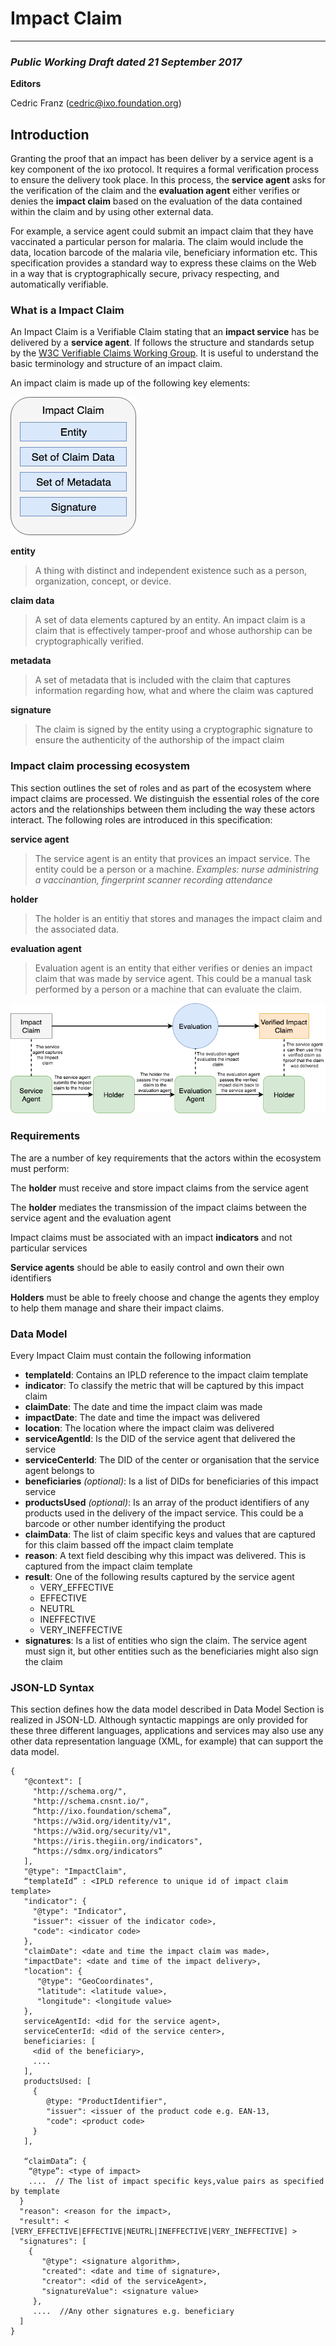 # Impact Claim

***

### _Public Working Draft dated 21 September 2017_
**Editors**

Cedric Franz (cedric@ixo.foundation.org)

## Introduction
Granting the proof that an impact has been deliver by a service agent is a key component of the ixo protocol.  It requires a formal verification process to ensure the delivery took place.  In this process, the **service agent** asks for the verification of the claim and the **evaluation agent** either verifies or denies the **impact claim** based on the evaluation of the data contained within the claim and by using other external data.

For example, a service agent could submit an impact claim that they have vaccinated a particular person for malaria.  The claim would include the data, location barcode of the malaria vile, beneficiary information etc. This specification provides a standard way to express these claims on the Web in a way that is cryptographically secure, privacy respecting, and automatically verifiable.

### What is a Impact Claim
An Impact Claim is a Verifiable Claim stating that an **impact service** has be delivered by a **service agent**.  If follows the structure and standards setup by the [W3C Verifiable Claims Working Group](https://www.w3.org/TR/verifiable-claims-data-model/). It is useful to understand the basic terminology and structure of an impact claim.

An impact claim is made up of the following key elements:

![Impact Claim](../diagrams/datamodel-impactClaim.png)

**entity**
> A thing with distinct and independent existence such as a person, organization, concept, or device.

**claim data**
> A set of data elements captured by an entity. An impact claim is a claim that is effectively tamper-proof and whose authorship can be cryptographically verified.

**metadata**
> A set of metadata that is included with the claim that captures information regarding how, what and where the claim was captured

**signature**
> The claim is signed by the entity using a cryptographic signature to ensure the authenticity of the authorship of the impact claim

### Impact claim processing ecosystem
This section outlines the set of roles and as part of the ecosystem where impact claims are processed. We distinguish the essential roles of the core actors and the relationships between them including the way these actors interact. The following roles are introduced in this specification:

**service agent**
> The service agent is an entity that provices an impact service.  The entity could be a person or a machine. *Examples: nurse administring a vaccinantion, fingerprint scanner recording attendance*

**holder**
> The holder is an entitiy that stores and manages the impact claim and the associated data.

**evaluation agent**
> Evaluation agent is an entity that either verifies or denies an impact claim that was made by service agent.  This could be a manual task performed by a person or a machine that can evaluate the claim.

![Impact Claim Pocess](../diagrams/datamodel-impactClaimProcess.png)

### Requirements
The are a number of key requirements that the actors within the ecosystem must perform:

The **holder** must receive and store impact claims from the service agent

The **holder** mediates the transmission of the impact claims between the service agent and the evaluation agent

Impact claims must be associated with an impact **indicators** and not particular services

**Service agents** should be able to easily control and own their own identifiers

**Holders** must be able to freely choose and change the agents they employ to help them manage and share their impact claims.

### Data Model
Every Impact Claim must contain the following information

- **templateId**: Contains an IPLD reference to the impact claim template
- **indicator**: To classify the metric that will be captured by this impact claim
- **claimDate**: The date and time the impact claim was made
- **impactDate**: The date and time the impact was delivered
- **location**: The location where the impact claim was delivered
- **serviceAgentId**: Is the DID of the service agent that delivered the service
- **serviceCenterId**: The DID of the center or organisation that the service agent belongs to
- **beneficiaries** *(optional)*: Is a list of DIDs for beneficiaries of this impact service
- **productsUsed** *(optional)*: Is an array of the product identifiers of any products used in the delivery of the impact service.  This could be a barcode or other number identifying the product
- **claimData**: The list of claim specific keys and values that are captured for this claim bassed off the impact claim template
- **reason**: A text field descibing why this impact was delivered.  This is captured from the impact claim template
- **result**: One of the following results captured by the service agent
  - VERY_EFFECTIVE
  - EFFECTIVE
  - NEUTRL
  - INEFFECTIVE
  - VERY_INEFFECTIVE 
- **signatures**: Is a list of entities who sign the claim.  The service agent must sign it, but other entities such as the beneficiaries might also sign the claim



### JSON-LD Syntax

This section defines how the data model described in Data Model Section is realized in JSON-LD. Although syntactic mappings are only provided for these three different languages, applications and services may also use any other data representation language (XML, for example) that can support the data model.

```json-ld
{
   "@context": [
     "http://schema.org/",
     "http://schema.cnsnt.io/",
     “http://ixo.foundation/schema”,
     "https://w3id.org/identity/v1",
     "https://w3id.org/security/v1",
     "https://iris.thegiin.org/indicators",
     “https://sdmx.org/indicators”
   ],
   "@type": "ImpactClaim",
   “templateId” : <IPLD reference to unique id of impact claim template>
   "indicator": {
     "@type": "Indicator",
     "issuer": <issuer of the indicator code>,
     "code": <indicator code>
   },
   "claimDate": <date and time the impact claim was made>,
   "impactDate": <date and time of the impact delivery>,
   "location": {
      "@type": "GeoCoordinates",
      "latitude": <latitude value>,
      "longitude": <longitude value>
   },
   serviceAgentId: <did for the service agent>,
   serviceCenterId: <did of the service center>,
   beneficiaries: [
     <did of the beneficiary>,
     ....
   ],
   productsUsed: [
     {
        @type: "ProductIdentifier",
        "issuer": <issuer of the product code e.g. EAN-13,
        "code": <product code>
     }
   ],
   
   “claimData”: {
	“@type”: <type of impact>
    ....  // The list of impact specific keys,value pairs as specified by template
  }
  "reason": <reason for the impact>,
  "result": < [VERY_EFFECTIVE|EFFECTIVE|NEUTRL|INEFFECTIVE|VERY_INEFFECTIVE] >
  "signatures": [
    {
       "@type": <signature algorithm>,
       "created": <date and time of signature>,
       "creator": <did of the serviceAgent>,
       "signatureValue": <signature value>
     },
     ....  //Any other signatures e.g. beneficiary
  ]
}

```





